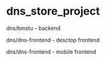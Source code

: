 # dns_store_project
dns/bmstu - backend 

dns/dns-frontend - desctop frontend 

dns/dns-frontend - mobile frontend 
